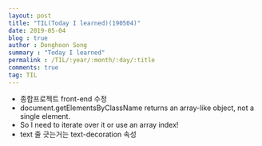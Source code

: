 ```yaml
---
layout: post
title: "TIL(Today I learned)(190504)"
date: 2019-05-04
blog : true
author : Donghoon Song
summary : "Today I learned"
permalink : /TIL/:year/:month/:day/:title
comments: true
tag: TIL
---
```


- 종합프로젝트 front-end 수정
- document.getElementsByClassName returns an array-like object, not a single element.
- So I need to iterate over it or use an array index!
- text 줄 긋는거는 text-decoration 속성